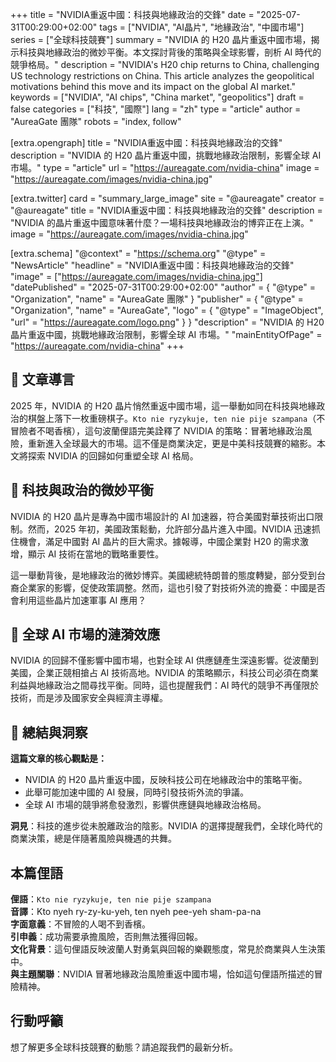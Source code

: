 +++
title = "NVIDIA重返中國：科技與地緣政治的交鋒"
date = "2025-07-31T00:29:00+02:00"
tags = ["NVIDIA", "AI晶片", "地緣政治", "中國市場"]
series = ["全球科技競賽"]
summary = "NVIDIA 的 H20 晶片重返中國市場，揭示科技與地緣政治的微妙平衡。本文探討背後的策略與全球影響，剖析 AI 時代的競爭格局。"
description = "NVIDIA's H20 chip returns to China, challenging US technology restrictions on China. This article analyzes the geopolitical motivations behind this move and its impact on the global AI market."
keywords = ["NVIDIA", "AI chips", "China market", "geopolitics"]
draft = false
categories = ["科技", "國際"]
lang = "zh"
type = "article"
author = "AureaGate 團隊"
robots = "index, follow"

[extra.opengraph]
title = "NVIDIA重返中國：科技與地緣政治的交鋒"
description = "NVIDIA 的 H20 晶片重返中國，挑戰地緣政治限制，影響全球 AI 市場。"
type = "article"
url = "https://aureagate.com/nvidia-china"
image = "https://aureagate.com/images/nvidia-china.jpg"

[extra.twitter]
card = "summary_large_image"
site = "@aureagate"
creator = "@aureagate"
title = "NVIDIA重返中國：科技與地緣政治的交鋒"
description = "NVIDIA 的晶片重返中國意味著什麼？一場科技與地緣政治的博弈正在上演。"
image = "https://aureagate.com/images/nvidia-china.jpg"

[extra.schema]
"@context" = "https://schema.org"
"@type" = "NewsArticle"
"headline" = "NVIDIA重返中國：科技與地緣政治的交鋒"
"image" = ["https://aureagate.com/images/nvidia-china.jpg"]
"datePublished" = "2025-07-31T00:29:00+02:00"
"author" = { "@type" = "Organization", "name" = "AureaGate 團隊" }
"publisher" = { "@type" = "Organization", "name" = "AureaGate", "logo" = { "@type" = "ImageObject", "url" = "https://aureagate.com/logo.png" } }
"description" = "NVIDIA 的 H20 晶片重返中國，挑戰地緣政治限制，影響全球 AI 市場。"
"mainEntityOfPage" = "https://aureagate.com/nvidia-china"
+++


## 🧭 文章導言

2025 年，NVIDIA 的 H20 晶片悄然重返中國市場，這一舉動如同在科技與地緣政治的棋盤上落下一枚重磅棋子。`Kto nie ryzykuje, ten nie pije szampana`（不冒險者不喝香檳），這句波蘭俚語完美詮釋了 NVIDIA 的策略：冒著地緣政治風險，重新進入全球最大的市場。這不僅是商業決定，更是中美科技競賽的縮影。本文將探索 NVIDIA 的回歸如何重塑全球 AI 格局。

## 📌 科技與政治的微妙平衡

NVIDIA 的 H20 晶片是專為中國市場設計的 AI 加速器，符合美國對華技術出口限制。然而，2025 年初，美國政策鬆動，允許部分晶片進入中國。NVIDIA 迅速抓住機會，滿足中國對 AI 晶片的巨大需求。據報導，中國企業對 H20 的需求激增，顯示 AI 技術在當地的戰略重要性。

這一舉動背後，是地緣政治的微妙博弈。美國總統特朗普的態度轉變，部分受到台裔企業家的影響，促使政策調整。然而，這也引發了對技術外流的擔憂：中國是否會利用這些晶片加速軍事 AI 應用？

## 📌 全球 AI 市場的漣漪效應

NVIDIA 的回歸不僅影響中國市場，也對全球 AI 供應鏈產生深遠影響。從波蘭到美國，企業正競相搶占 AI 技術高地。NVIDIA 的策略顯示，科技公司必須在商業利益與地緣政治之間尋找平衡。同時，這也提醒我們：AI 時代的競爭不再僅限於技術，而是涉及國家安全與經濟主導權。

## 💬 總結與洞察

**這篇文章的核心觀點是：**

- NVIDIA 的 H20 晶片重返中國，反映科技公司在地緣政治中的策略平衡。
- 此舉可能加速中國的 AI 發展，同時引發技術外流的爭議。
- 全球 AI 市場的競爭將愈發激烈，影響供應鏈與地緣政治格局。

**洞見**：科技的進步從未脫離政治的陰影。NVIDIA 的選擇提醒我們，全球化時代的商業決策，總是伴隨著風險與機遇的共舞。

## 本篇俚語

**俚語**：`Kto nie ryzykuje, ten nie pije szampana`  
**音譯**：Kto nyeh ry-zy-ku-yeh, ten nyeh pee-yeh sham-pa-na  
**字面意義**：不冒險的人喝不到香檳。  
**引申義**：成功需要承擔風險，否則無法獲得回報。  
**文化背景**：這句俚語反映波蘭人對勇氣與回報的樂觀態度，常見於商業與人生決策中。  
**與主題關聯**：NVIDIA 冒著地緣政治風險重返中國市場，恰如這句俚語所描述的冒險精神。

## 行動呼籲

想了解更多全球科技競賽的動態？請追蹤我們的最新分析。